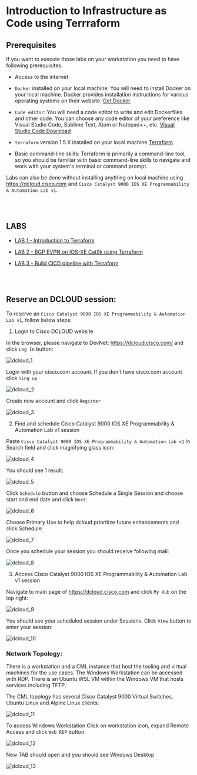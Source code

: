 # Introduction to Infrastructure as Code using Terrraform

## Prerequisites

If you want to execute those labs on your workstation you need to have following prerequisites:

- Access to the internet

- `Docker` installed on your local machine: You will need to install Docker on your local machine. Docker provides installation instructions for various operating systems on their website. [Get Docker](https://docs.docker.com/get-docker/)

- `Code editor`: You will need a code editor to write and edit Dockerfiles and other code. You can choose any code editor of your preference like Visual Studio Code, Sublime Text, Atom or Notepad++, etc. [Visual Studio Code Download](https://code.visualstudio.com/)

- `terraform` version 1.5.X installed on your local machine [Terraform](https://developer.hashicorp.com/terraform/downloads)

- Basic command-line skills: Terraform is primarily a command-line tool, so you should be familiar with basic command-line skills to navigate and work with your system's terminal or command prompt.

Labs can also be done without installing anything on local machine using https://dcloud.cisco.com and `Cisco Catalyst 9000 IOS XE Programmability & Automation Lab v1`.


<br></br>

## LABS

- [LAB 1 - Introduction to Terraform](labs/lab1/README.md)

- [LAB 2 - BGP EVPN on IOS-XE Cat9k using Terraform](labs/lab2/README.md)

- [LAB 3 - Build CICD pipeline with Terraform](labs/lab3/README.md)

<br></br>

## Reserve an DCLOUD session:

To reserve an `Cisco Catalyst 9000 IOS XE Programmability & Automation Lab v1`, follow below steps:

1. Login to Cisco DCLOUD website

In the browser, please navigate to DevNet: https://dcloud.cisco.com/ and click `Log In` button:

![dcloud_1](images/dcloud_1.png)

Login with your cisco.com account. If you don't have cisco.com account click `Sing up`

![dcloud_2](images/dcloud_2.png)

Create new account and click `Register`

![dcloud_3](images/dcloud_3.png)

2. Find and schedule Cisco Catalyst 9000 IOS XE Programmability & Automation Lab v1 session

Paste `Cisco Catalyst 9000 IOS XE Programmability & Automation Lab v1` in Search field and click magnifying glass icon:

![dcloud_4](images/dcloud_4.png)

You should see 1 result:

![dcloud_5](images/dcloud_5.png)

Click `Schedule` button and choose Schedule a Single Session and choose start and end date and click `Next`:

![dcloud_6](images/dcloud_6.png)

Choose Primary Use to help dcloud prioritize future enhancements and click Schedule:

![dcloud_7](images/dcloud_7.png)

Once you schedule your session you should receive following mail:

![dcloud_8](images/dcloud_8.png)

3. Access Cisco Catalyst 9000 IOS XE Programmability & Automation Lab v1 session

Navigate to main page of https://dcloud.cisco.com and click `My Hub` on the top right:

![dcloud_9](images/dcloud_9.png)

You should see your scheduled session under Sessions. Click `View` button to enter your session:

![dcloud_10](images/dcloud_10.png)

### Network Topology:

There is a workstation and a CML instance that host the tooling and virtual machines for the use cases. The Windows Workstation can be accessed with RDP. There is an Ubuntu WSL VM within the Windows VM that hosts services including TFTP.

The CML topology has several Cisco Catalyst 9000 Virtual Switches, Ubuntu Linux and Alpine Linux clients:

![dcloud_11](images/dcloud_11.png)

To access Windows Workstation Click on workstation icon, expand Remote Access and click `Web RDP` button:

![dcloud_12](images/dcloud_12.png)

New TAB should open and you should see Windows Desktop

![dcloud_13](images/dcloud_13.png)
